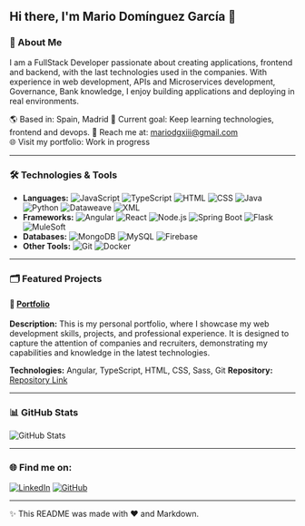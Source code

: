 ## Hi there, I'm Mario Domínguez García 👋

### 🚀 About Me
I am a FullStack Developer passionate about creating applications, frontend and backend, with the last technologies used in the companies. With experience in web development, APIs and Microservices development, Governance, Bank knowledge, I enjoy building applications and deploying in real environments.


🌎 Based in: Spain, Madrid
🎯  Current goal: Keep learning technologies, frontend and devops. 
📧 Reach me at: mariodgxiii@gmail.com  
🌐 Visit my portfolio: Work in progress

---

### 🛠️ Technologies & Tools

- **Languages:** ![JavaScript](https://img.shields.io/badge/-JavaScript-F7DF1E?style=flat&logo=javascript&logoColor=black) ![TypeScript](https://img.shields.io/badge/-TypeScript-3178C6?style=flat&logo=typescript&logoColor=white) ![HTML](https://img.shields.io/badge/-HTML-E34F26?style=flat&logo=html5&logoColor=white) ![CSS](https://img.shields.io/badge/-CSS-1572B6?style=flat&logo=css3&logoColor=white) ![Java](https://img.shields.io/badge/-Java-007396?style=flat&logo=java&logoColor=white) ![Python](https://img.shields.io/badge/-Python-3776AB?style=flat&logo=python&logoColor=white) ![Dataweave](https://img.shields.io/badge/-DataWeave-4D4DFF?style=flat&logo=apache&logoColor=white) ![XML](https://img.shields.io/badge/-XML-FF0000?style=flat&logo=xml&logoColor=white)
- **Frameworks:** ![Angular](https://img.shields.io/badge/-Angular-DD1B16?style=flat&logo=angular&logoColor=white) ![React](https://img.shields.io/badge/-React-61DAFB?style=flat&logo=react&logoColor=black) ![Node.js](https://img.shields.io/badge/-Node.js-339933?style=flat&logo=node.js&logoColor=white) ![Spring Boot](https://img.shields.io/badge/-Spring%20Boot-6DB33F?style=flat&logo=springboot&logoColor=white) ![Flask](https://img.shields.io/badge/-Flask-000000?style=flat&logo=flask&logoColor=white) ![MuleSoft](https://img.shields.io/badge/-MuleSoft-4D4DFF?style=flat&logo=mulesoft&logoColor=white)
- **Databases:** ![MongoDB](https://img.shields.io/badge/-MongoDB-47A248?style=flat&logo=mongodb&logoColor=white) ![MySQL](https://img.shields.io/badge/-MySQL-00758F?style=flat&logo=mysql&logoColor=white) ![Firebase](https://img.shields.io/badge/-Firebase-FFCB2B?style=flat&logo=firebase&logoColor=white)
- **Other Tools:** ![Git](https://img.shields.io/badge/-Git-F05032?style=flat&logo=git&logoColor=white) ![Docker](https://img.shields.io/badge/-Docker-2496ED?style=flat&logo=docker&logoColor=white)

---

### 🗂️ Featured Projects

#### 🌟 [Portfolio](https://github.com/Purged391/portfolio)
**Description:** This is my personal portfolio, where I showcase my web development skills, projects, and professional experience. It is designed to capture the attention of companies and recruiters, demonstrating my capabilities and knowledge in the latest technologies.

**Technologies:** Angular, TypeScript, HTML, CSS, Sass, Git
**Repository:** [Repository Link](https://github.com/Purged391/portfolio)

---

### 📊 GitHub Stats

![GitHub Stats](https://github-readme-stats.vercel.app/api?username=yourusername&show_icons=true&theme=radical)

---

### 🌐 Find me on:

[![LinkedIn](https://img.shields.io/badge/-LinkedIn-0A66C2?style=flat&logo=linkedin&logoColor=white)](www.linkedin.com/in/mario-domínguez-garcía-29b371241)
[![GitHub](https://img.shields.io/badge/-GitHub-181717?style=flat&logo=github&logoColor=white)](https://github.com/Purged391)

---

✨ This README was made with ❤️ and Markdown.
